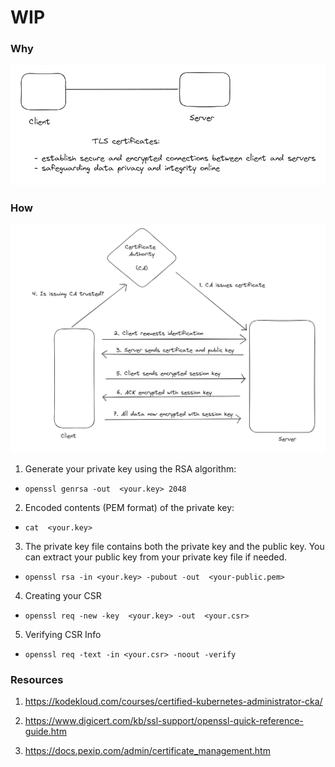 # WIP

### Why

![Why-TLS-Certificates](tls-why.png)

### How

![TLS-How](tls-how.png)


1. Generate your private key using the RSA algorithm:

  - ```openssl genrsa -out  <your.key> 2048```

2. Encoded contents (PEM format) of the private key:

  -  ```cat  <your.key>```

3. The private key file contains both the private key and the public key. You can extract your public key from your private key file if needed.

  -  ```openssl rsa -in <your.key> -pubout -out  <your-public.pem>```

4. Creating your CSR

  -  ```openssl req -new -key  <your.key> -out  <your.csr>```

5. Verifying CSR Info

  -  ```openssl req -text -in <your.csr> -noout -verify```


### Resources

1. https://kodekloud.com/courses/certified-kubernetes-administrator-cka/

2. https://www.digicert.com/kb/ssl-support/openssl-quick-reference-guide.htm

3. https://docs.pexip.com/admin/certificate_management.htm
